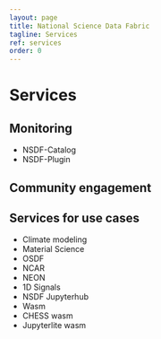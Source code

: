```yaml
---
layout: page
title: National Science Data Fabric
tagline: Services
ref: services
order: 0
---
```



# Services
## Monitoring
* NSDF-Catalog
* NSDF-Plugin
## Community engagement
## Services for use cases
* Climate modeling
* Material Science
* OSDF
* NCAR
* NEON
* 1D Signals
* NSDF Jupyterhub
* Wasm
* CHESS wasm
* Jupyterlite wasm

